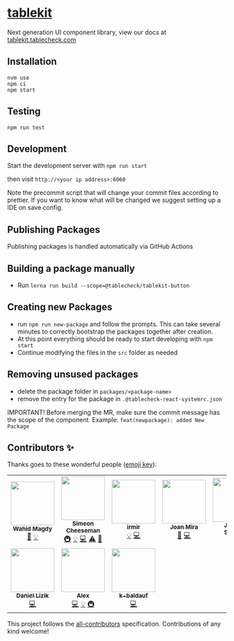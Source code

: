 # [tablekit](https://tablekit.tablecheck.com)

Next generation UI component library, view our docs at [tablekit.tablecheck.com](https://tablekit.tablecheck.com)

## Installation

```shell
nvm use
npm ci
npm start
```

## Testing

`npm run test`

## Development

Start the development server with `npm run start`

then visit `http://<your ip address>:6060`

Note the precommit script that will change your commit files according to prettier. If you want to know what will be changed we suggest setting up a IDE on save config.

## Publishing Packages

Publishing packages is handled automatically via GitHub Actions

## Building a package manually

- Run `lerna run build --scope=@tablecheck/tablekit-button`

## Creating new Packages

- run `npm run new-package` and follow the prompts. This can take several minutes to correctly bootstrap the packages together after creation.
- At this point everything should be ready to start developing with `npm start`
- Continue modifying the files in the `src` folder as needed

## Removing unsused packages

- delete the package folder in `packages/<package-name>`
- remove the entry for the package in `.@tablecheck-react-systemrc.json`

IMPORTANT! Before merging the MR, make sure the commit message has the scope of the component. Example: `feat(newpackage): added New Package`

## Contributors ✨

Thanks goes to these wonderful people ([emoji key](https://allcontributors.org/docs/en/emoji-key)):

<!-- ALL-CONTRIBUTORS-LIST:START - Do not remove or modify this section -->
<!-- prettier-ignore-start -->
<!-- markdownlint-disable -->
<table>
  <tr>
    <td align="center"><a href="https://github.com/wahidmagdy"><img src="https://avatars.githubusercontent.com/u/3442546?v=4?s=100" width="100px;" alt=""/><br /><sub><b>Wahid Magdy</b></sub></a><br /><a href="https://github.com/tablecheck/@tablecheck/tablekit/commits?author=wahidmagdy" title="Documentation">📖</a> <a href="#example-wahidmagdy" title="Examples">💡</a></td>
    <td align="center"><a href="https://github.com/SimeonC"><img src="https://avatars.githubusercontent.com/u/1085899?v=4?s=100" width="100px;" alt=""/><br /><sub><b>Simeon Cheeseman</b></sub></a><br /><a href="#infra-SimeonC" title="Infrastructure (Hosting, Build-Tools, etc)">🚇</a> <a href="#example-SimeonC" title="Examples">💡</a> <a href="https://github.com/tablecheck/@tablecheck/tablekit/commits?author=SimeonC" title="Code">💻</a> <a href="https://github.com/tablecheck/@tablecheck/tablekit/commits?author=SimeonC" title="Tests">⚠️</a> <a href="https://github.com/tablecheck/@tablecheck/tablekit/commits?author=SimeonC" title="Documentation">📖</a></td>
    <td align="center"><a href="https://github.com/irmir"><img src="https://avatars.githubusercontent.com/u/59263605?v=4?s=100" width="100px;" alt=""/><br /><sub><b>irmir</b></sub></a><br /><a href="#example-irmir" title="Examples">💡</a> <a href="https://github.com/tablecheck/@tablecheck/tablekit/commits?author=irmir" title="Code">💻</a></td>
    <td align="center"><a href="http://joanmira.com/"><img src="https://avatars.githubusercontent.com/u/1721288?v=4?s=100" width="100px;" alt=""/><br /><sub><b>Joan Mira</b></sub></a><br /><a href="https://github.com/tablecheck/@tablecheck/tablekit/commits?author=gazpachu" title="Documentation">📖</a> <a href="https://github.com/tablecheck/@tablecheck/tablekit/commits?author=gazpachu" title="Code">💻</a></td>
    <td align="center"><a href="https://github.com/johnnyshields"><img src="https://avatars.githubusercontent.com/u/27655?v=4?s=100" width="100px;" alt=""/><br /><sub><b>Johnny Shields</b></sub></a><br /><a href="https://github.com/tablecheck/@tablecheck/tablekit/commits?author=johnnyshields" title="Documentation">📖</a></td>
    <td align="center"><a href="https://github.com/Findmitrey"><img src="https://avatars.githubusercontent.com/u/19979106?v=4?s=100" width="100px;" alt=""/><br /><sub><b>Dmitriy</b></sub></a><br /><a href="#example-Findmitrey" title="Examples">💡</a> <a href="https://github.com/tablecheck/@tablecheck/tablekit/commits?author=Findmitrey" title="Code">💻</a></td>
  </tr>
  <tr>
    <td align="center"><a href="https://github.com/daniellizik"><img src="https://avatars.githubusercontent.com/u/10506366?v=4?s=100" width="100px;" alt=""/><br /><sub><b>Daniel Lizik</b></sub></a><br /><a href="https://github.com/tablecheck/@tablecheck/tablekit/commits?author=daniellizik" title="Code">💻</a></td>
    <td align="center"><a href="https://github.com/SashaShostyr"><img src="https://avatars.githubusercontent.com/u/19342294?v=4?s=100" width="100px;" alt=""/><br /><sub><b>Alex</b></sub></a><br /><a href="https://github.com/tablecheck/@tablecheck/tablekit/commits?author=SashaShostyr" title="Code">💻</a> <a href="#example-SashaShostyr" title="Examples">💡</a> <a href="#infra-SashaShostyr" title="Infrastructure (Hosting, Build-Tools, etc)">🚇</a></td>
    <td align="center"><a href="https://github.com/k-baldauf"><img src="https://avatars.githubusercontent.com/u/107082171?v=4?s=100" width="100px;" alt=""/><br /><sub><b>k-baldauf</b></sub></a><br /><a href="https://github.com/tablecheck/@tablecheck/tablekit/commits?author=k-baldauf" title="Code">💻</a></td>
  </tr>
</table>

<!-- markdownlint-restore -->
<!-- prettier-ignore-end -->

<!-- ALL-CONTRIBUTORS-LIST:END -->

This project follows the [all-contributors](https://github.com/all-contributors/all-contributors) specification. Contributions of any kind welcome!
